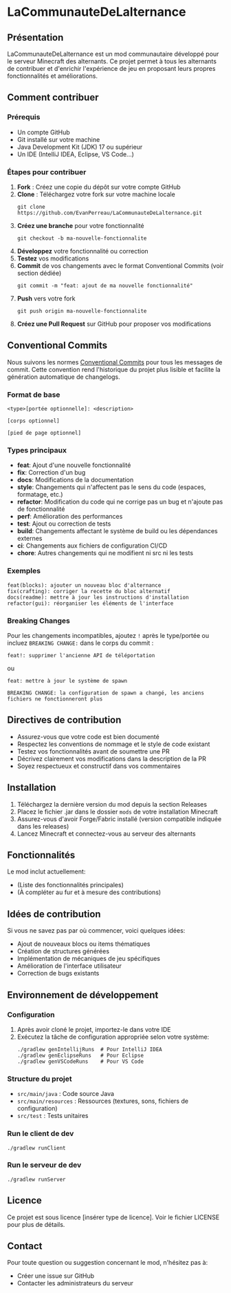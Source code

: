 # LaCommunauteDeLalternance

## Présentation

LaCommunauteDeLalternance est un mod communautaire développé pour le serveur Minecraft des alternants. Ce projet permet à tous les alternants de contribuer et d'enrichir l'expérience de jeu en proposant leurs propres fonctionnalités et améliorations.

## Comment contribuer

### Prérequis
- Un compte GitHub
- Git installé sur votre machine
- Java Development Kit (JDK) 17 ou supérieur
- Un IDE (IntelliJ IDEA, Eclipse, VS Code...)

### Étapes pour contribuer
1. **Fork** : Créez une copie du dépôt sur votre compte GitHub
2. **Clone** : Téléchargez votre fork sur votre machine locale
   ```
   git clone https://github.com/EvanPerreau/LaCommunauteDeLalternance.git
   ```
3. **Créez une branche** pour votre fonctionnalité
   ```
   git checkout -b ma-nouvelle-fonctionnalite
   ```
4. **Développez** votre fonctionnalité ou correction
5. **Testez** vos modifications
6. **Commit** de vos changements avec le format Conventional Commits (voir section dédiée)
   ```
   git commit -m "feat: ajout de ma nouvelle fonctionnalité"
   ```
7. **Push** vers votre fork
   ```
   git push origin ma-nouvelle-fonctionnalite
   ```
8. **Créez une Pull Request** sur GitHub pour proposer vos modifications

## Conventional Commits

Nous suivons les normes [Conventional Commits](https://www.conventionalcommits.org/) pour tous les messages de commit. Cette convention rend l'historique du projet plus lisible et facilite la génération automatique de changelogs.

### Format de base
```
<type>[portée optionnelle]: <description>

[corps optionnel]

[pied de page optionnel]
```

### Types principaux
- **feat**: Ajout d'une nouvelle fonctionnalité
- **fix**: Correction d'un bug
- **docs**: Modifications de la documentation
- **style**: Changements qui n'affectent pas le sens du code (espaces, formatage, etc.)
- **refactor**: Modification du code qui ne corrige pas un bug et n'ajoute pas de fonctionnalité
- **perf**: Amélioration des performances
- **test**: Ajout ou correction de tests
- **build**: Changements affectant le système de build ou les dépendances externes
- **ci**: Changements aux fichiers de configuration CI/CD
- **chore**: Autres changements qui ne modifient ni src ni les tests

### Exemples
```
feat(blocks): ajouter un nouveau bloc d'alternance
fix(crafting): corriger la recette du bloc alternatif
docs(readme): mettre à jour les instructions d'installation
refactor(gui): réorganiser les éléments de l'interface
```

### Breaking Changes
Pour les changements incompatibles, ajoutez `!` après le type/portée ou incluez `BREAKING CHANGE:` dans le corps du commit :
```
feat!: supprimer l'ancienne API de téléportation
```
ou
```
feat: mettre à jour le système de spawn

BREAKING CHANGE: la configuration de spawn a changé, les anciens fichiers ne fonctionneront plus
```

## Directives de contribution

- Assurez-vous que votre code est bien documenté
- Respectez les conventions de nommage et le style de code existant
- Testez vos fonctionnalités avant de soumettre une PR
- Décrivez clairement vos modifications dans la description de la PR
- Soyez respectueux et constructif dans vos commentaires

## Installation

1. Téléchargez la dernière version du mod depuis la section Releases
2. Placez le fichier .jar dans le dossier `mods` de votre installation Minecraft
3. Assurez-vous d'avoir Forge/Fabric installé (version compatible indiquée dans les releases)
4. Lancez Minecraft et connectez-vous au serveur des alternants

## Fonctionnalités

Le mod inclut actuellement:
- (Liste des fonctionnalités principales)
- (À compléter au fur et à mesure des contributions)

## Idées de contribution

Si vous ne savez pas par où commencer, voici quelques idées:
- Ajout de nouveaux blocs ou items thématiques
- Création de structures générées
- Implémentation de mécaniques de jeu spécifiques
- Amélioration de l'interface utilisateur
- Correction de bugs existants

## Environnement de développement

### Configuration
1. Après avoir cloné le projet, importez-le dans votre IDE
2. Exécutez la tâche de configuration appropriée selon votre système:
   ```
   ./gradlew genIntellijRuns  # Pour IntelliJ IDEA
   ./gradlew genEclipseRuns   # Pour Eclipse
   ./gradlew genVSCodeRuns    # Pour VS Code
   ```

### Structure du projet
- `src/main/java` : Code source Java
- `src/main/resources` : Ressources (textures, sons, fichiers de configuration)
- `src/test` : Tests unitaires

### Run le client de dev

```
./gradlew runClient
```

### Run le serveur de dev

```
./gradlew runServer
```

## Licence

Ce projet est sous licence [insérer type de licence]. Voir le fichier LICENSE pour plus de détails.

## Contact

Pour toute question ou suggestion concernant le mod, n'hésitez pas à:
- Créer une issue sur GitHub
- Contacter les administrateurs du serveur